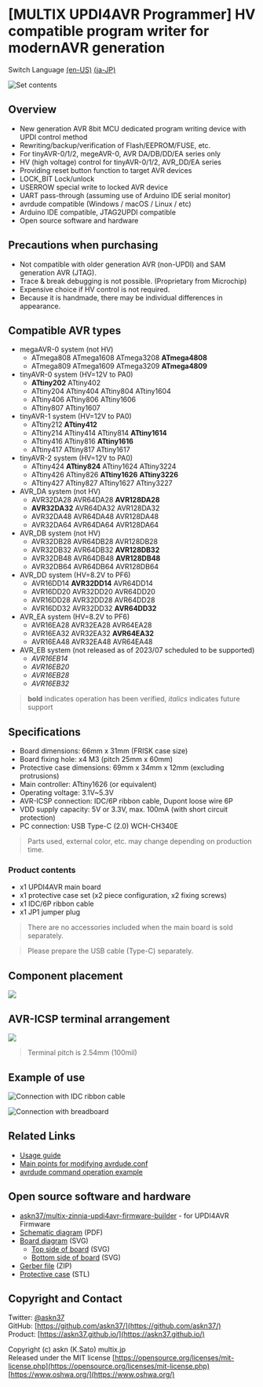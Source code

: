 # [MULTIX UPDI4AVR Programmer] HV compatible program writer for modernAVR generation

Switch Language [(en-US)](README_en.html) [(ja-JP)](index.html)

![Set contents](https://askn37.github.io/product/UPDI4AVR/images/IMG_3530.png)

## Overview

- New generation AVR 8bit MCU dedicated program writing device with UPDI control method
- Rewriting/backup/verification of Flash/EEPROM/FUSE, etc.
- For tinyAVR-0/1/2, megeAVR-0, AVR DA/DB/DD/EA series only
- HV (high voltage) control for tinyAVR-0/1/2, AVR_DD/EA series
- Providing reset button function to target AVR devices
- LOCK_BIT Lock/unlock
- USERROW special write to locked AVR device
- UART pass-through (assuming use of Arduino IDE serial monitor)
- avrdude compatible (Windows / macOS / Linux / etc)
- Arduino IDE compatible, JTAG2UPDI compatible
- Open source software and hardware

## Precautions when purchasing

- Not compatible with older generation AVR (non-UPDI) and SAM generation AVR (JTAG).
- Trace & break debugging is not possible. (Proprietary from Microchip)
- Expensive choice if HV control is not required.
- Because it is handmade, there may be individual differences in appearance.

## Compatible AVR types

- megaAVR-0 system (not HV)
   - ATmega808 ATmega1608 ATmega3208 __ATmega4808__
   - ATmega809 ATmega1609 ATmega3209 __ATmega4809__
- tinyAVR-0 system (HV=12V to PA0)
   - __ATtiny202__ ATtiny402
   - ATtiny204 ATtiny404 ATtiny804 ATtiny1604
   - ATtiny406 ATtiny806 ATtiny1606
   - ATtiny807 ATtiny1607
- tinyAVR-1 system (HV=12V to PA0)
   - ATtiny212 __ATtiny412__
   - ATtiny214 ATtiny414 ATtiny814 __ATtiny1614__
   - ATtiny416 ATtiny816 __ATtiny1616__
   - ATtiny417 ATtiny817 ATtiny1617
- tinyAVR-2 system (HV=12V to PA0)
   - ATtiny424 __ATtiny824__ ATtiny1624 ATtiny3224
   - ATtiny426 ATtiny826 __ATtiny1626__ __ATtiny3226__
   - ATtiny427 ATtiny827 ATtiny1627 ATtiny3227
- AVR_DA system (not HV)
   - AVR32DA28 AVR64DA28 __AVR128DA28__
   - __AVR32DA32__ AVR64DA32 AVR128DA32
   - AVR32DA48 AVR64DA48 AVR128DA48
   - AVR32DA64 AVR64DA64 AVR128DA64
- AVR_DB system (not HV)
   - AVR32DB28 AVR64DB28 AVR128DB28
   - AVR32DB32 AVR64DB32 __AVR128DB32__
   - AVR32DB48 AVR64DB48 __AVR128DB48__
   - AVR32DB64 AVR64DB64 AVR128DB64
- AVR_DD system (HV=8.2V to PF6)
   - AVR16DD14 __AVR32DD14__ AVR64DD14
   - AVR16DD20 AVR32DD20 AVR64DD20
   - AVR16DD28 AVR32DD28 AVR64DD28
   - AVR16DD32 AVR32DD32 __AVR64DD32__
- AVR_EA system (HV=8.2V to PF6)
   - AVR16EA28 AVR32EA28 AVR64EA28
   - AVR16EA32 AVR32EA32 __AVR64EA32__
   - AVR16EA48 AVR32EA48 AVR64EA48
- AVR_EB system (not released as of 2023/07 scheduled to be supported)
   - *AVR16EB14*
   - *AVR16EB20*
   - *AVR16EB28*
   - *AVR16EB32*

> __bold__ indicates operation has been verified, *italics* indicates future support

## Specifications

- Board dimensions: 66mm x 31mm (FRISK case size)
- Board fixing hole: x4 M3 (pitch 25mm x 60mm)
- Protective case dimensions: 69mm x 34mm x 12mm (excluding protrusions)
- Main controller: ATtiny1626 (or equivalent)
- Operating voltage: 3.1V~5.3V
- AVR-ICSP connection: IDC/6P ribbon cable, Dupont loose wire 6P
- VDD supply capacity: 5V or 3.3V, max. 100mA (with short circuit protection)
- PC connection: USB Type-C (2.0) WCH-CH340E

> Parts used, external color, etc. may change depending on production time.

### Product contents

- x1 UPDI4AVR main board
- x1 protective case set (x2 piece configuration, x2 fixing screws)
- x1 IDC/6P ribbon cable
- x1 JP1 jumper plug

> There are no accessories included when the main board is sold separately.

> Please prepare the USB cable (Type-C) separately.

## Component placement

![](https://askn37.github.io/product/UPDI4AVR/images/Image-2.drawio.svg)

## AVR-ICSP terminal arrangement

![](https://askn37.github.io/product/UPDI4AVR/images/Image-1.drawio.svg)

> Terminal pitch is 2.54mm (100mil)

## Example of use

![Connection with IDC ribbon cable](https://askn37.github.io/product/UPDI4AVR/images/IMG_3529.png)

![Connection with breadboard](https://askn37.github.io/product/UPDI4AVR/images/IMG_3527.png)

## Related Links

- [Usage guide](https://askn37.github.io/product/UPDI4AVR/1_Usage_en.html)
- [Main points for modifying avrdude.conf](https://askn37.github.io/product/UPDI4AVR/2_Configuration_en.html)
- [avrdude command operation example](https://askn37.github.io/product/UPDI4AVR/3_Oparation_en.html)

## Open source software and hardware

- [askn37/multix-zinnia-updi4avr-firmware-builder](https://github.com/askn37/multix-zinnia-updi4avr-firmware-builder) - for UPDI4AVR Firmware
- [Schematic diagram](https://askn37.github.io/product/UPDI4AVR/2306_UPDI4AVR/2306_Zinnia-UPDI4AVR-MZU2406B2.pdf) (PDF)
- [Board diagram](https://askn37.github.io/product/UPDI4AVR/2306_UPDI4AVR/2306_Zinnia-UPDI4AVR-MZU2306B7_layers.svg) (SVG)
   - [Top side of board](https://askn37.github.io/product/UPDI4AVR/2306_UPDI4AVR/2306_Zinnia-UPDI4AVR-MZU2306B7_top.svg) (SVG)
   - [Bottom side of board](https://askn37.github.io/product/UPDI4AVR/2306_UPDI4AVR/2306_Zinnia-UPDI4AVR-MZU2306B7_bottom.svg) (SVG)
- [Gerber file](https://github.com/askn37/askn37.github.io/tree/main/product/UPDI4AVR/2306_UPDI4AVR/PCBA/) (ZIP)
- [Protective case](https://github.com/askn37/askn37.github.io/tree/main/product/UPDI4AVR/2306_UPDI4AVR/3DP/) (STL)

## Copyright and Contact

Twitter: [@askn37](https://twitter.com/askn37) \
GitHub: [https://github.com/askn37/](https://github.com/askn37/) \
Product: [https://askn37.github.io/](https://askn37.github.io/)

Copyright (c) askn (K.Sato) multix.jp \
Released under the MIT license
[https://opensource.org/licenses/mit-license.php](https://opensource.org/licenses/mit-license.php) \
[https://www.oshwa.org/](https://www.oshwa.org/)
